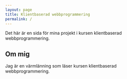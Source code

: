 ```yaml
---
layout: page
title: Klientbaserad webbprogrammering
permalink: /
---
```


Det här är en sida för mina projekt i kursen klientbaserad webbprogrammering.


## Om mig

Jag är en värmlänning som läser kursen klientbaserad webbprogrammering.
